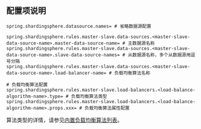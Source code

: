 
## 配置项说明

```properties
spring.shardingsphere.datasource.names= # 省略数据源配置

spring.shardingsphere.rules.master-slave.data-sources.<master-slave-data-source-name>.master-data-source-name= # 主数据源名称
spring.shardingsphere.rules.master-slave.data-sources.<master-slave-data-source-name>.slave-data-source-names= # 从数据源名称，多个从数据源用逗号分隔
spring.shardingsphere.rules.master-slave.data-sources.<master-slave-data-source-name>.load-balancer-name= # 负载均衡算法名称

# 负载均衡算法配置
spring.shardingsphere.rules.master-slave.load-balancers.<load-balance-algorithm-name>.type= # 负载均衡算法类型
spring.shardingsphere.rules.master-slave.load-balancers.<load-balance-algorithm-name>.props.xxx= # 负载均衡算法属性配置
```

算法类型的详情，请参见[内置负载均衡算法列表](/cn/user-manual/shardingsphere-jdbc/configuration/built-in-algorithm/load-balance)。
